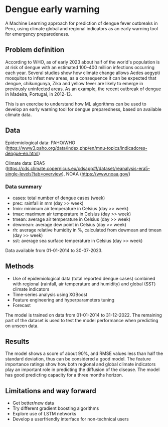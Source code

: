 # Dengue early warning
A Machine Learning approach for prediction of dengue fever outbreaks in Peru, using climate global and regional indicators as an early warning tool for emergency preparedeness.

## Problem definition
According to WHO, as of early 2023 about half of the world's population is at risk of dengue with an estimated 100–400 million infections occurring each year. Several studies show how climate change allows Aedes aegypti mosquitos to infest new areas, as a consequence it can be expected that dengue, chikungunya, Zika and yellow fever are likely to emerge in previously uninfected areas. As an example, the recent outbreak of dengue in Madeira, Portugal, in 2012-13.

This is an exercise to understand how ML algorithms can be used to develop an early warning tool for dengue preparedness, based on available climate data.

## Data
Epidemiological data: PAHO/WHO (https://www3.paho.org/data/index.php/en/mnu-topics/indicadores-dengue-en.html)

Climate data: ERA5 (https://cds.climate.copernicus.eu/cdsapp#!/dataset/reanalysis-era5-single-levels?tab=overview), NOAA (https://www.noaa.gov/)


### Data summary
- cases:      total number of dengue cases (week)
- prec:       rainfall in mm (day >> week)
- tmin:       minimum air temperature in Celsius (day >> week)
- tmax:       maximum air temperature in Celsius (day >> week)
- tmean:      average air temperature in Celsius (day >> week)
- dewmean:    average dew point in Celsius (day >> week)
- rh:         average relative humidity in %, calculated from dewmean and tmean (day >> week)
- sst:        average sea surface temperature in Celsius (day >> week)

Data available from 01-01-2014 to 30-07-2023.

## Methods
- Use of epidemiological data (total reported dengue cases) combined with regional (rainfall, air temperature and humidity) and global (SST) climate indicators
- Time-series analysis using XGBoost
- Feature engineering and hyperparameters tuning
- Forecast

The model is trained on data from 01-01-2014 to 31-12-2022. The remaining part of the dataset is used to test the model performance when predicting on unseen data.

## Results
The model shows a score of about 90%, and RMSE values less than half the standard deviation, thus can be considered a good model. The feature importance ratings show how both regional and global climate indicators play an important role in predicting the diffusion of the disease.
The model has good predicting capacity for a three months horizon.

## Limitations and way forward
- Get better/new data
- Try different gradient boosting algorithms
- Explore use of LSTM networks
- Develop a userfriendly interface for non-technical users
